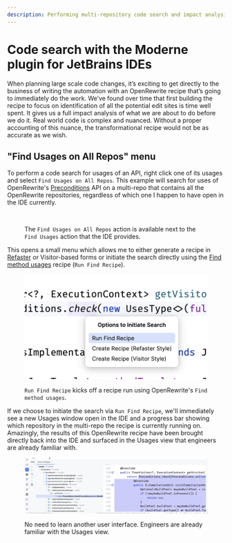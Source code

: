 ```yaml
---
description: Performing multi-repository code search and impact analysis.
---
```


# Code search with the Moderne plugin for JetBrains IDEs

When planning large scale code changes, it’s exciting to get directly to the business of writing the automation with an OpenRewrite recipe that’s going to immediately do the work. We’ve found over time that first building the recipe to focus on identification of all the potential edit sites is time well spent. It gives us a full impact analysis of what we are about to do before we do it. Real world code is complex and nuanced. Without a proper accounting of this nuance, the transformational recipe would not be as accurate as we wish.

## "Find Usages on All Repos" menu

To perform a code search for usages of an API, right click one of its usages and select `Find Usages on All Repos`. This example will search for uses of OpenRewrite's [Preconditions](../../moderne-platform/how-to-guides/preconditions.md) API on a multi-repo that contains all the OpenRewrite repositories, regardless of which one I happen to have open in the IDE currently.

<figure><img src="https://lh7-us.googleusercontent.com/hKUbOqpMIwi7SGFjwGrJEkMeFaj1OQkuyVSiaFiV4yd2QlM_sjrHFCjdNdCTVM3MUmwY4VDNaCVXreU600KDfb1ogZTpCQnXcW4RfqYnXIr78V8mbqsI_BsDf4cBrr8y-uOK-MRZjofbOvk_zYpanVs" alt=""><figcaption><p>The <code>Find Usages on All Repos</code> action is available next to the <code>Find Usages</code> action that the IDE provides. </p></figcaption></figure>

This opens a small menu which allows me to either generate a recipe in [Refaster](https://docs.openrewrite.org/authoring-recipes/refaster-recipes) or Visitor-based forms or initiate the search directly using the [Find method usages](https://docs.openrewrite.org/recipes/java/search/findmethods) recipe (`Run Find Recipe`).

<figure><img src="../../../.gitbook/assets/image (2).png" alt="" width="563"><figcaption><p><code>Run Find Recipe</code> kicks off a recipe run using OpenRewrite's <code>Find method usages</code>.</p></figcaption></figure>

If we choose to initiate the search via `Run Find Recipe`, we'll immediately see a new Usages window open in the IDE and a progress bar showing which repository in the multi-repo the recipe is currently running on. Amazingly, the results of this OpenRewrite recipe have been brought directly back into the IDE and surfaced in the Usages view that engineers are already familiar with.

<figure><img src="../../../.gitbook/assets/image (3).png" alt=""><figcaption><p>No need to learn another user interface. Engineers are already familiar with the Usages view.</p></figcaption></figure>

